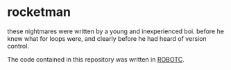 # rocketman

these nightmares were written by a young and inexperienced boi.
before he knew what for loops were, and clearly before he had heard of version control.

[robotc]: http://www.robotc.net/

The code contained in this repository was written in [ROBOTC][].
